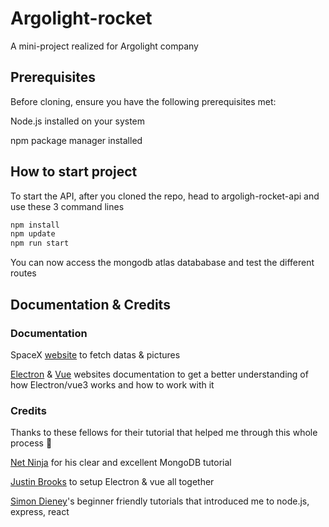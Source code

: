 # Argolight-rocket
A mini-project realized for Argolight company

## Prerequisites

Before cloning, ensure you have the following prerequisites met:

Node.js installed on your system

npm package manager installed

## How to start project

To start the API, after you cloned the repo, head to argoligh-rocket-api and use these 3 command lines

```cmd
npm install
npm update
npm run start
```

You can now access the mongodb atlas datababase and test the different routes

## Documentation & Credits
### Documentation

SpaceX <a href="https://www.spacex.com/">website</a> to fetch datas & pictures

<a href="https://www.electronjs.org/fr/docs/latest/tutorial/tutorial-first-app">Electron</a> & <a href="https://vuejs.org/guide/introduction.html">Vue</a> websites documentation to get a better understanding of how Electron/vue3 works and how to work with it

### Credits
Thanks to these fellows for their tutorial that helped me through this whole process 🙏

<a href="https://www.youtube.com/watch?v=ExcRbA7fy_A&list=PL4cUxeGkcC9h77dJ-QJlwGlZlTd4ecZOA&index=1">Net Ninja</a> for his clear and excellent MongoDB tutorial

<a href="https://www.youtube.com/watch?v=LnRCX074VfA">Justin Brooks<a/> to setup Electron & vue all together

<a href="https://www.youtube.com/watch?v=NRxzvpdduvQ">Simon Dieney</a>'s beginner friendly tutorials that introduced me to node.js, express, react
